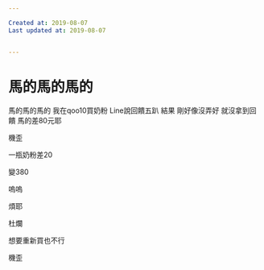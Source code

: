 ```yaml
---

Created at: 2019-08-07
Last updated at: 2019-08-07


---
```


# 馬的馬的馬的


馬的馬的馬的
我在qoo10買奶粉
Line說回饋五趴
結果
剛好像沒弄好
就沒拿到回饋
馬的差80元耶

機歪

一瓶奶粉差20

變380

嗚嗚

煩耶

杜爛

想要重新買也不行

機歪

